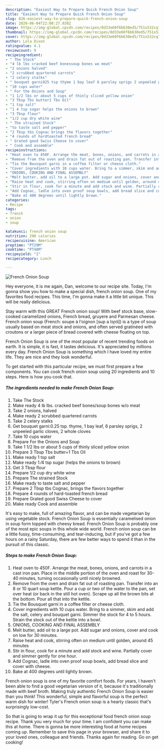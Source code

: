 ```yaml
---
description: "Easiest Way to Prepare Quick French Onion Soup"
title: "Easiest Way to Prepare Quick French Onion Soup"
slug: 826-easiest-way-to-prepare-quick-french-onion-soup
date: 2020-06-04T22:00:27.038Z
image: https://img-global.cpcdn.com/recipes/0d33e60f6b630ed5/751x532cq70/french-onion-soup-recipe-main-photo.jpg
thumbnail: https://img-global.cpcdn.com/recipes/0d33e60f6b630ed5/751x532cq70/french-onion-soup-recipe-main-photo.jpg
cover: https://img-global.cpcdn.com/recipes/0d33e60f6b630ed5/751x532cq70/french-onion-soup-recipe-main-photo.jpg
author: Lola Dixon
ratingvalue: 4.1
reviewcount: 9
recipeingredient:
- " The Stock"
- "4 lb lbs cracked beef bonessoup bones wo meat"
- "2 onions halved"
- "2 scrubbed quartered carrots"
- "2 celery stalks"
- " bouquet garni025 tsp thyme 1 bay leaf 6 parsley sprigs 2 unpeeled garlic cloves 2 whole cloves"
- "10 cups water"
- " For the Onions and Soup"
- "1 1/2 lbs or about 5 cups of thinly sliced yellow onion"
- "3 Tbsp Tbs butter1 Tbs Oil"
- "1 tsp salt"
- "1 4 tsp sugar helps the onions to brown"
- "3 Tbsp flour"
- "1/2 cup dry white wine"
- " The strained Stock"
- "to taste salt and pepper"
- "2 Tbsp tbs Cognac brings the flavors together"
- "4 rounds of hardtoasted french bread"
- " Grated good Swiss Cheese to cover"
- " Cook and assemble"
recipeinstructions:
- "Heat oven to 450F. Arrange the meat, bones, onions, and carrots in a cast iron pan. Place in the middle portion of the oven and roast for 30-40 minutes, turning occasionally until nicely browned."
- "Remove from the oven and drain fat out of roasting pan. Transfer into an 8 or 10 quart soup kettle. Pour a cup or two of the water to the pan, set over heat (or back in the still hot oven). Scrape up all the brown bits at the bottom. Pour all that into the kettle."
- "Tie the Bousquet garni in a coffee filter or cheese cloth."
- "Cover ingredients with 10 cups water. Bring to a simmer, skim and add the salt, celery and bouquet garni. Simmer the stock for 4 to 5 hours. Strain the stock out of the kettle into a bowl."
- "ONIONS, COOKING AND FINAL ASSEMBLY"
- "Melt butter, add oil to a large pot. Add sugar and onions, cover and cook on low for 30 minutes."
- "Raise heat and cook, stirring often on medium until golden, around 45 minutes"
- "Stir in flour, cook for a minute and add stock and wine. Partially cover and simmer gently for one hour."
- "Add Cognac, ladle into oven proof soup bowls, add bread slice and cover with cheese."
- "Bake at 400 degrees until lightly brown."
categories:
- Recipe
tags:
- french
- onion
- soup

katakunci: french onion soup 
nutrition: 290 calories
recipecuisine: American
preptime: "PT29M"
cooktime: "PT48M"
recipeyield: "1"
recipecategory: Lunch

---
```



![French Onion Soup](https://img-global.cpcdn.com/recipes/0d33e60f6b630ed5/751x532cq70/french-onion-soup-recipe-main-photo.jpg)

Hey everyone, it is me again, Dan, welcome to our recipe site. Today, I'm gonna show you how to make a special dish, french onion soup. One of my favorites food recipes. This time, I'm gonna make it a little bit unique. This will be really delicious.

Stay warm with this GREAT French onion soup! With beef stock base, slow-cooked caramelized onions, French bread, gruyere and Parmesan cheese. French onion soup (French: soupe à l&#39;oignon [sup a lɔɲɔ̃]) is a type of soup usually based on meat stock and onions, and often served gratinéed with croutons or a larger piece of bread covered with cheese floating on top.

French Onion Soup is one of the most popular of recent trending foods on earth. It is simple, it is fast, it tastes delicious. It's appreciated by millions every day. French Onion Soup is something which I have loved my entire life. They are nice and they look wonderful.


To get started with this particular recipe, we must first prepare a few components. You can cook french onion soup using 20 ingredients and 10 steps. Here is how you cook that.

<!--inarticleads1-->

##### The ingredients needed to make French Onion Soup:

1. Take  The Stock
1. Make ready 4 lb lbs. cracked beef bones/soup bones w/o meat
1. Take 2 onions, halved
1. Make ready 2 scrubbed quartered carrots
1. Take 2 celery stalks
1. Get  bouquet garni:0.25 tsp. thyme, 1 bay leaf, 6 parsley sprigs, 2 unpeeled garlic cloves, 2 whole cloves
1. Take 10 cups water
1. Prepare  For the Onions and Soup
1. Take 1 1/2 lbs or about 5 cups of thinly sliced yellow onion
1. Prepare 3 Tbsp Tbs butter+1 Tbs Oil
1. Make ready 1 tsp salt
1. Make ready 1 ⁄4 tsp sugar (helps the onions to brown)
1. Get 3 Tbsp flour
1. Prepare 1/2 cup dry white wine
1. Prepare  The strained Stock
1. Make ready to taste salt and pepper
1. Prepare 2 Tbsp tbs Cognac, brings the flavors together
1. Prepare 4 rounds of hard-toasted french bread
1. Prepare  Grated good Swiss Cheese to cover
1. Make ready  Cook and assemble


It&#39;s easy to make, full of amazing flavor, and can be made vegetarian by using vegetable stock. French Onion Soup is essentially caramelised onion in soup form topped with cheesy bread. French Onion Soup is probably one of the most epic soups in this whole wide world. French onion soup can be a little fussy, time-consuming, and tear-inducing, but if you&#39;ve got a few hours on a rainy Saturday, there are few better ways to spend it than in the pursuit of this classic. 

<!--inarticleads2-->

##### Steps to make French Onion Soup:

1. Heat oven to 450F. Arrange the meat, bones, onions, and carrots in a cast iron pan. Place in the middle portion of the oven and roast for 30-40 minutes, turning occasionally until nicely browned.
1. Remove from the oven and drain fat out of roasting pan. Transfer into an 8 or 10 quart soup kettle. Pour a cup or two of the water to the pan, set over heat (or back in the still hot oven). Scrape up all the brown bits at the bottom. Pour all that into the kettle.
1. Tie the Bousquet garni in a coffee filter or cheese cloth.
1. Cover ingredients with 10 cups water. Bring to a simmer, skim and add the salt, celery and bouquet garni. Simmer the stock for 4 to 5 hours. Strain the stock out of the kettle into a bowl.
1. ONIONS, COOKING AND FINAL ASSEMBLY
1. Melt butter, add oil to a large pot. Add sugar and onions, cover and cook on low for 30 minutes.
1. Raise heat and cook, stirring often on medium until golden, around 45 minutes
1. Stir in flour, cook for a minute and add stock and wine. Partially cover and simmer gently for one hour.
1. Add Cognac, ladle into oven proof soup bowls, add bread slice and cover with cheese.
1. Bake at 400 degrees until lightly brown.


French onion soup is one of my favorite comfort foods. For years, I haven&#39;t been able to find a good vegetarian version of it, because it&#39;s traditionally made with beef broth. Making truly authentic French Onion Soup is easier than you think! This wonderful, simple and flavorful soup is the perfect warm dish for winter! Tyler&#39;s French onion soup is a hearty classic that&#39;s surprisingly low-cost. 

So that is going to wrap it up for this exceptional food french onion soup recipe. Thank you very much for your time. I am confident you can make this at home. There is gonna be more interesting food at home recipes coming up. Remember to save this page in your browser, and share it to your loved ones, colleague and friends. Thanks again for reading. Go on get cooking!
